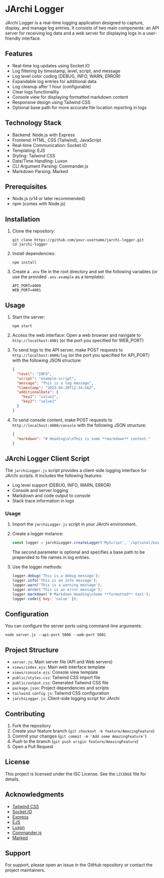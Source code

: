 # JArchi Logger

JArchi Logger is a real-time logging application designed to capture, display, and manage log entries. It consists of two main components: an API server for receiving log data and a web server for displaying logs in a user-friendly interface.

## Features

- Real-time log updates using Socket.IO
- Log filtering by timestamp, level, script, and message
- Log level color coding (DEBUG, INFO, WARN, ERROR)
- Expandable log entries for additional data
- Log cleanup after 1 hour (configurable)
- Clear logs functionality
- Console view for displaying formatted markdown content
- Responsive design using Tailwind CSS
- Optional base path for more accurate file location reporting in logs

## Technology Stack

- Backend: Node.js with Express
- Frontend: HTML, CSS (Tailwind), JavaScript
- Real-time Communication: Socket.IO
- Templating: EJS
- Styling: Tailwind CSS
- Date/Time Handling: Luxon
- CLI Argument Parsing: Commander.js
- Markdown Parsing: Marked

## Prerequisites

- Node.js (v14 or later recommended)
- npm (comes with Node.js)

## Installation

1. Clone the repository:
   ```
   git clone https://github.com/your-username/jarchi-logger.git
   cd jarchi-logger
   ```

2. Install dependencies:
   ```
   npm install
   ```

3. Create a `.env` file in the root directory and set the following variables (or use the provided `.env.example` as a template):
   ```
   API_PORT=4000
   WEB_PORT=4001
   ```

## Usage

1. Start the server:
   ```
   npm start
   ```

2. Access the web interface:
   Open a web browser and navigate to `http://localhost:4001` (or the port you specified for WEB_PORT)

3. To send logs to the API server, make POST requests to `http://localhost:4000/log` (or the port you specified for API_PORT) with the following JSON structure:
   ```json
   {
     "level": "INFO",
     "script": "example-script",
     "message": "This is a log message",
     "timestamp": "2023-04-20T12:34:56Z",
     "additionalData": {
       "key1": "value1",
       "key2": "value2"
     }
   }
   ```

4. To send console content, make POST requests to `http://localhost:4000/console` with the following JSON structure:
   ```json
   {
     "markdown": "# Heading\n\nThis is some **markdown** content."
   }
   ```

## JArchi Logger Client Script

The `jarchiLogger.js` script provides a client-side logging interface for JArchi scripts. It includes the following features:

- Log level support (DEBUG, INFO, WARN, ERROR)
- Console and server logging
- Markdown and code output to console
- Stack trace information in logs

### Usage

1. Import the `jarchiLogger.js` script in your JArchi environment.

2. Create a logger instance:
   ```javascript
   const logger = jarchiLogger.createLogger('MyScript', '/optional/base/path/');
   ```
   The second parameter is optional and specifies a base path to be prepended to file names in log entries.

3. Use the logger methods:
   ```javascript
   logger.debug('This is a debug message');
   logger.info('This is an info message');
   logger.warn('This is a warning message');
   logger.error('This is an error message');
   logger.markdown('# Markdown Heading\nSome **formatted** text');
   logger.code({ key: 'value' });
   ```

## Configuration

You can configure the server ports using command-line arguments:

```
node server.js --api-port 5000 --web-port 5001
```

## Project Structure

- `server.js`: Main server file (API and Web servers)
- `views/index.ejs`: Main web interface template
- `views/console.ejs`: Console view template
- `public/styles.css`: Tailwind CSS import file
- `public/output.css`: Generated Tailwind CSS file
- `package.json`: Project dependencies and scripts
- `tailwind.config.js`: Tailwind CSS configuration
- `jarchiLogger.js`: Client-side logging script for JArchi

## Contributing

1. Fork the repository
2. Create your feature branch (`git checkout -b feature/AmazingFeature`)
3. Commit your changes (`git commit -m 'Add some AmazingFeature'`)
4. Push to the branch (`git push origin feature/AmazingFeature`)
5. Open a Pull Request

## License

This project is licensed under the ISC License. See the `LICENSE` file for details.

## Acknowledgments

- [Tailwind CSS](https://tailwindcss.com/)
- [Socket.IO](https://socket.io/)
- [Express](https://expressjs.com/)
- [EJS](https://ejs.co/)
- [Luxon](https://moment.github.io/luxon/)
- [Commander.js](https://github.com/tj/commander.js/)
- [Marked](https://marked.js.org/)

## Support

For support, please open an issue in the GitHub repository or contact the project maintainers.